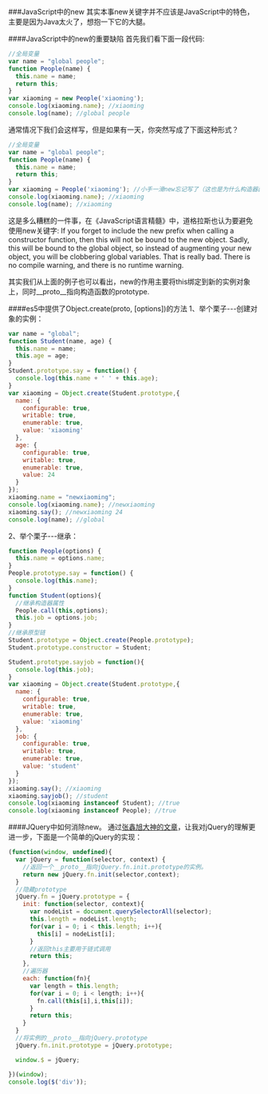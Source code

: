 ###JavaScript中的new
  其实本事new关键字并不应该是JavaScript中的特色，主要是因为Java太火了，想抱一下它的大腿。

####JavaScript中的new的重要缺陷
  首先我们看下面一段代码:
  ```js
  //全局变量
  var name = "global people";
  function People(name) {
    this.name = name;
    return this;
  }
  var xiaoming = new People('xiaoming');
  console.log(xiaoming.name); //xiaoming
  console.log(name); //global people
  ```
  通常情况下我们会这样写，但是如果有一天，你突然写成了下面这种形式？
  ```js
  //全局变量
  var name = "global people";
  function People(name) {
    this.name = name;
    return this;
  }
  var xiaoming = People('xiaoming'); //小手一滑new忘记写了（这也是为什么构造器函数的首字母多大写的原因）
  console.log(xiaoming.name); //xiaoming
  console.log(name); //xiaoming
  ```
  这是多么糟糕的一件事，在《JavaScript语言精髓》中，道格拉斯也认为要避免使用new关键字:
    If you forget to include the new prefix when calling a constructor function, then this will not be bound to the new object. Sadly, this will be bound to the global object, so instead of augmenting your new object, you will be clobbering global variables. That is really bad. There is no compile warning, and there is no runtime warning.

  其实我们从上面的例子也可以看出，new的作用主要将this绑定到新的实例对象上，同时__proto__指向构造函数的prototype.

####es5中提供了Object.create(proto, [options])的方法
  1、举个栗子---创建对象的实例：
  ```js
  var name = "global";
  function Student(name, age) {
    this.name = name;
    this.age = age;
  }
  Student.prototype.say = function() {
    console.log(this.name + ' ' + this.age);
  }
  var xiaoming = Object.create(Student.prototype,{
    name: {
      configurable: true,
      writable: true,
      enumerable: true,
      value: 'xiaoming'
    },
    age: {
      configurable: true,
      writable: true,
      enumerable: true,
      value: 24
    }
  });
  xiaoming.name = "newxiaoming";
  console.log(xiaoming.name); //newxiaoming
  xiaoming.say(); //newxiaoming 24
  console.log(name); //global
  ```
  2、举个栗子---继承：
  ```js
  function People(options) {
    this.name = options.name;
  }
  People.prototype.say = function() {
    console.log(this.name);
  }
  function Student(options){
    //继承构造器属性
    People.call(this,options);
    this.job = options.job;
  }
  //继承原型链
  Student.prototype = Object.create(People.prototype);
  Student.prototype.constructor = Student;

  Student.prototype.sayjob = function(){
    console.log(this.job);
  }
  var xiaoming = Object.create(Student.prototype,{
    name: {
      configurable: true,
      writable: true,
      enumerable: true,
      value: 'xiaoming'
    },
    job: {
      configurable: true,
      writable: true,
      enumerable: true,
      value: 'student'
    }
  });
  xiaoming.say(); //xiaoming
  xiaoming.sayjob(); //student
  console.log(xiaoming instanceof Student); //true
  console.log(xiaoming instanceof People); //true
  ```

####JQuery中如何消除new。
  通过[张鑫旭大神的文章](http://www.zhangxinxu.com/wordpress/2013/07/jquery-%E5%8E%9F%E7%90%86-%E6%9C%BA%E5%88%B6/)，让我对jQuery的理解更进一步，下面是一个简单的jQuery的实现：
  ```js
  (function(window, undefined){
    var jQuery = function(selector, context) {
      //返回一个__proto__指向jQuery.fn.init.prototype的实例。
      return new jQuery.fn.init(selector,context);
    }
    //隐藏prototype
    jQuery.fn = jQuery.prototype = {
      init: function(selector, context){
        var nodeList = document.querySelectorAll(selector);
        this.length = nodeList.length;
        for(var i = 0; i < this.length; i++){
          this[i] = nodeList[i];
        }
        //返回this主要用于链式调用
        return this;
      },
      //遍历器
      each: function(fn){
        var length = this.length;
        for(var i = 0; i < length; i++){
          fn.call(this[i],i,this[i]);
        }
        return this;
      }
    }
    //将实例的__proto__指向jQuery.prototype
    jQuery.fn.init.prototype = jQuery.prototype;

    window.$ = jQuery;

  })(window);
  console.log($('div'));
  ```
